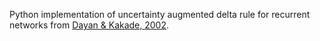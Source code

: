 Python implementation of uncertainty augmented delta rule for recurrent networks from [Dayan & Kakade, 2002](https://github.com/changmin-yu/Kalman-gain-recurrent-network/tree/main).
